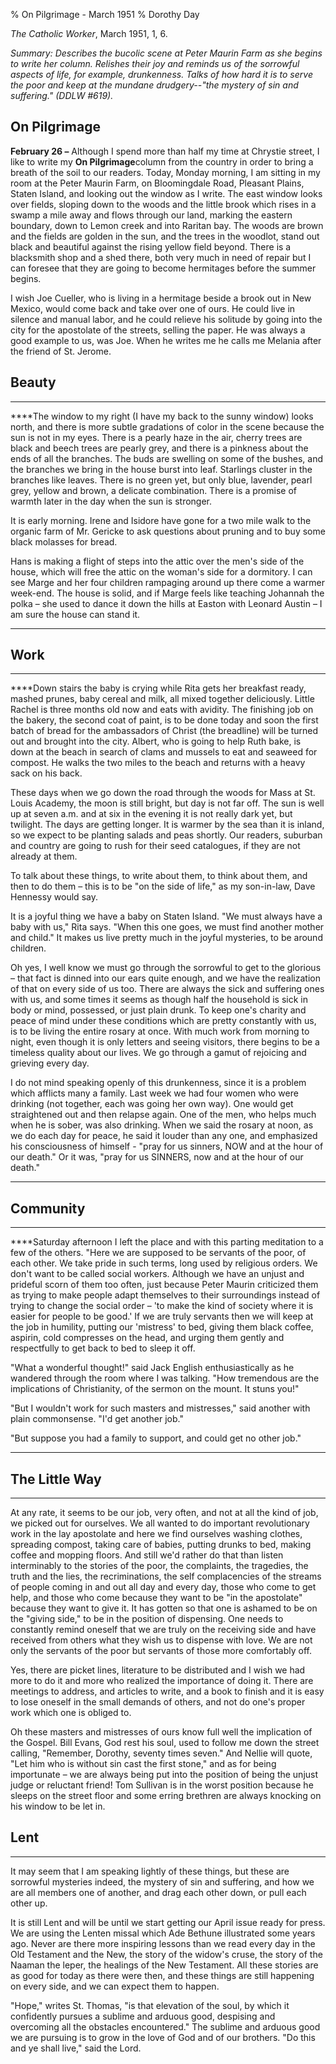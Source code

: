 % On Pilgrimage - March 1951
% Dorothy Day

*The Catholic Worker*, March 1951, 1, 6.

*Summary: Describes the bucolic scene at Peter Maurin Farm as she begins
to write her column. Relishes their joy and reminds us of the sorrowful
aspects of life, for example, drunkenness. Talks of how hard it is to
serve the poor and keep at the mundane drudgery--"the mystery of sin and
suffering." (DDLW \#619).*

On Pilgrimage
-------------

**February 26 –** Although I spend more than half my time at Chrystie
street, I like to write my **On Pilgrimage**column from the country in
order to bring a breath of the soil to our readers. Today, Monday
morning, I am sitting in my room at the Peter Maurin Farm, on
Bloomingdale Road, Pleasant Plains, Staten Island, and looking out the
window as I write. The east window looks over fields, sloping down to
the woods and the little brook which rises in a swamp a mile away and
flows through our land, marking the eastern boundary, down to Lemon
creek and into Raritan bay. The woods are brown and the fields are
golden in the sun, and the trees in the woodlot, stand out black and
beautiful against the rising yellow field beyond. There is a blacksmith
shop and a shed there, both very much in need of repair but I can
foresee that they are going to become hermitages before the summer
begins.

I wish Joe Cueller, who is living in a hermitage beside a brook out in
New Mexico, would come back and take over one of ours. He could live in
silence and manual labor, and he could relieve his solitude by going
into the city for the apostolate of the streets, selling the paper. He
was always a good example to us, was Joe. When he writes me he calls me
Melania after the friend of St. Jerome.

Beauty
------

****

****The window to my right (I have my back to the sunny window) looks
north, and there is more subtle gradations of color in the scene because
the sun is not in my eyes. There is a pearly haze in the air, cherry
trees are black and beech trees are pearly grey, and there is a pinkness
about the ends of all the branches. The buds are swelling on some of the
bushes, and the branches we bring in the house burst into leaf.
Starlings cluster in the branches like leaves. There is no green yet,
but only blue, lavender, pearl grey, yellow and brown, a delicate
combination. There is a promise of warmth later in the day when the sun
is stronger.

It is early morning. Irene and Isidore have gone for a two mile walk to
the organic farm of Mr. Gericke to ask questions about pruning and to
buy some black molasses for bread.

Hans is making a flight of steps into the attic over the men's side of
the house, which will free the attic on the woman's side for a
dormitory. I can see Marge and her four children rampaging around up
there come a warmer week-end. The house is solid, and if Marge feels
like teaching Johannah the polka – she used to dance it down the hills
at Easton with Leonard Austin – I am sure the house can stand it.

****

Work
----

****

****Down stairs the baby is crying while Rita gets her breakfast ready,
mashed prunes, baby cereal and milk, all mixed together deliciously.
Little Rachel is three months old now and eats with avidity. The
finishing job on the bakery, the second coat of paint, is to be done
today and soon the first batch of bread for the ambassadors of Christ
(the breadline) will be turned out and brought into the city. Albert,
who is going to help Ruth bake, is down at the beach in search of clams
and mussels to eat and seaweed for compost. He walks the two miles to
the beach and returns with a heavy sack on his back.

These days when we go down the road through the woods for Mass at St.
Louis Academy, the moon is still bright, but day is not far off. The sun
is well up at seven a.m. and at six in the evening it is not really dark
yet, but twilight. The days are getting longer. It is warmer by the sea
than it is inland, so we expect to be planting salads and peas shortly.
Our readers, suburban and country are going to rush for their seed
catalogues, if they are not already at them.

To talk about these things, to write about them, to think about them,
and then to do them – this is to be "on the side of life," as my
son-in-law, Dave Hennessy would say.

It is a joyful thing we have a baby on Staten Island. "We must always
have a baby with us," Rita says. "When this one goes, we must find
another mother and child." It makes us live pretty much in the joyful
mysteries, to be around children.

Oh yes, I well know we must go through the sorrowful to get to the
glorious – that fact is dinned into our ears quite enough, and we have
the realization of that on every side of us too. There are always the
sick and suffering ones with us, and some times it seems as though half
the household is sick in body or mind, possessed, or just plain drunk.
To keep one's charity and peace of mind under these conditions which are
pretty constantly with us, is to be living the entire rosary at once.
With much work from morning to night, even though it is only letters and
seeing visitors, there begins to be a timeless quality about our lives.
We go through a gamut of rejoicing and grieving every day.

I do not mind speaking openly of this drunkenness, since it is a problem
which afflicts many a family. Last week we had four women who were
drinking (not together, each was going her own way). One would get
straightened out and then relapse again. One of the men, who helps much
when he is sober, was also drinking. When we said the rosary at noon, as
we do each day for peace, he said it louder than any one, and emphasized
his consciousness of himself - "pray for us sinners, NOW and at the hour
of our death." Or it was, "pray for us SINNERS, now and at the hour of
our death."

****

Community
---------

****

****Saturday afternoon I left the place and with this parting meditation
to a few of the others. "Here we are supposed to be servants of the
poor, of each other. We take pride in such terms, long used by religious
orders. We don't want to be called social workers. Although we have an
unjust and prideful scorn of them too often, just because Peter Maurin
criticized them as trying to make people adapt themselves to their
surroundings instead of trying to change the social order – 'to make the
kind of society where it is easier for people to be good.' If we are
truly servants then we will keep at the job in humility, putting our
'mistress' to bed, giving them black coffee, aspirin, cold compresses on
the head, and urging them gently and respectfully to get back to bed to
sleep it off.

"What a wonderful thought!" said Jack English enthusiastically as he
wandered through the room where I was talking. "How tremendous are the
implications of Christianity, of the sermon on the mount. It stuns you!"

"But I wouldn't work for such masters and mistresses," said another with
plain commonsense. "I'd get another job."

"But suppose you had a family to support, and could get no other job."

****

The Little Way
--------------

****

At any rate, it seems to be our job, very often, and not at all the kind
of job, we picked out for ourselves. We all wanted to do important
revolutionary work in the lay apostolate and here we find ourselves
washing clothes, spreading compost, taking care of babies, putting
drunks to bed, making coffee and mopping floors. And still we'd rather
do that than listen interminably to the stories of the poor, the
complaints, the tragedies, the truth and the lies, the recriminations,
the self complacencies of the streams of people coming in and out all
day and every day, those who come to get help, and those who come
because they want to be "in the apostolate" because they want to give
it. It has gotten so that one is ashamed to be on the "giving side," to
be in the position of dispensing. One needs to constantly remind oneself
that we are truly on the receiving side and have received from others
what they wish us to dispense with love. We are not only the servants of
the poor but servants of those more comfortably off.

Yes, there are picket lines, literature to be distributed and I wish we
had more to do it and more who realized the importance of doing it.
There are meetings to address, and articles to write, and a book to
finish and it is easy to lose oneself in the small demands of others,
and not do one's proper work which one is obliged to.

Oh these masters and mistresses of ours know full well the implication
of the Gospel. Bill Evans, God rest his soul, used to follow me down the
street calling, "Remember, Dorothy, seventy times seven." And Nellie
will quote, "Let him who is without sin cast the first stone," and as
for being importunate – we are always being put into the position of
being the unjust judge or reluctant friend! Tom Sullivan is in the worst
position because he sleeps on the street floor and some erring brethren
are always knocking on his window to be let in.

Lent
----

****

It may seem that I am speaking lightly of these things, but these are
sorrowful mysteries indeed, the mystery of sin and suffering, and how we
are all members one of another, and drag each other down, or pull each
other up.

It is still Lent and will be until we start getting our April issue
ready for press. We are using the Lenten missal which Ade Bethune
illustrated some years ago. Never are there more inspiring lessons than
we read every day in the Old Testament and the New, the story of the
widow's cruse, the story of the Naaman the leper, the healings of the
New Testament. All these stories are as good for today as there were
then, and these things are still happening on every side, and we can
expect them to happen.

"Hope," writes St. Thomas, "is that elevation of the soul, by which it
confidently pursues a sublime and arduous good, despising and overcoming
all the obstacles encountered." The sublime and arduous good we are
pursuing is to grow in the love of God and of our brothers. "Do this and
ye shall live," said the Lord.
